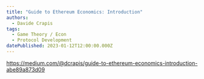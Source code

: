 ```yaml
---
title: "Guide to Ethereum Economics: Introduction"
authors:
  - Davide Crapis
tags:
  - Game Theory / Econ
  - Protocol Development
datePublished: 2023-01-12T12:00:00.000Z
---
```


<https://medium.com/@dcrapis/guide-to-ethereum-economics-introduction-abe89a873d09>
